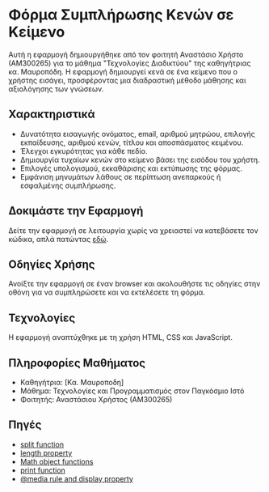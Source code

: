 # Φόρμα Συμπλήρωσης Κενών σε Κείμενο

Αυτή η εφαρμογή δημιουργήθηκε από τον φοιτητή Αναστάσιο Χρήστο (ΑΜ300265) για το μάθημα "Τεχνολογίες Διαδικτύου" της καθηγήτριας κα. Μαυροπόδη. 
Η εφαρμογή δημιουργεί κενά σε ένα κείμενο που ο χρήστης εισάγει, προσφέροντας μια διαδραστική μέθοδο μάθησης και αξιολόγησης των γνώσεων.

## Χαρακτηριστικά

- Δυνατότητα εισαγωγής ονόματος, email, αριθμού μητρώου, επιλογής εκπαίδευσης, αριθμού κενών, τίτλου και αποσπάσματος κειμένου.
- Έλεγχοι εγκυρότητας για κάθε πεδίο.
- Δημιουργία τυχαίων κενών στο κείμενο βάσει της εισόδου του χρήστη.
- Επιλογές υπολογισμού, εκκαθάρισης και εκτύπωσης της φόρμας.
- Εμφάνιση μηνυμάτων λάθους σε περίπτωση ανεπαρκούς ή εσφαλμένης συμπλήρωσης.

## Δοκιμάστε την Εφαρμογή

Δείτε την εφαρμογή σε λειτουργία χωρίς να χρειαστεί να κατεβάσετε τον κώδικα, απλά πατώντας [εδώ](https://gleaming-sundae-7a0513.netlify.app/).

## Οδηγίες Χρήσης

Ανοίξτε την εφαρμογή σε έναν browser και ακολουθήστε τις οδηγίες στην οθόνη για να συμπληρώσετε και να εκτελέσετε τη φόρμα.

## Τεχνολογίες

Η εφαρμογή αναπτύχθηκε με τη χρήση HTML, CSS και JavaScript.

## Πληροφορίες Μαθήματος

- Καθηγήτρια: [Κα. Μαυροποδη]
- Μάθημα: Τεχνολογίες και Προγραμματισμός στον Παγκόσμιο Ιστό
- Φοιτητής: Αναστάσιου Χρήστος (ΑΜ300265)

## Πηγές

- [split function](https://www.w3schools.com/jsref/jsref_split.asp)
- [length property](https://www.w3schools.com/jsref/jsref_length_string.asp)
- [Math object functions](https://www.w3schools.com/js/js_math.asp)
- [print function](https://www.w3schools.com/jsref/met_win_print.asp)
- [@media rule and display property](https://www.w3schools.com/css/css3_mediaqueries.asp)


